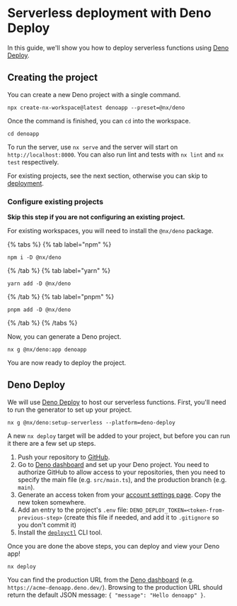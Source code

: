 # Serverless deployment with Deno Deploy

In this guide, we'll show you how to deploy serverless functions using [Deno Deploy](https://deno.com/deploy).

## Creating the project

You can create a new Deno project with a single command.

```shell
npx create-nx-workspace@latest denoapp --preset=@nx/deno
```

Once the command is finished, you can `cd` into the workspace.

```shell
cd denoapp
```

To run the server, use `nx serve` and the server will start on `http://localhost:8000`. You can also run lint and tests with `nx lint` and `nx test` respectively.

For existing projects, see the next section, otherwise you can skip to [deployment](#deno-deploy).

### Configure existing projects

**Skip this step if you are not configuring an existing project.**

For existing workspaces, you will need to install the `@nx/deno` package.

{% tabs %}
{% tab label="npm" %}

```shell
npm i -D @nx/deno
```

{% /tab %}
{% tab label="yarn" %}

```shell
yarn add -D @nx/deno
```

{% /tab %}
{% tab label="pnpm" %}

```shell
pnpm add -D @nx/deno
```

{% /tab %}
{% /tabs %}

Now, you can generate a Deno project.

```shell
nx g @nx/deno:app denoapp
```

You are now ready to deploy the project.

## Deno Deploy

We will use [Deno Deploy](https://deno.com/deploy) to host our serverless functions. First, you'll need to run the generator to set up your project.

```shell
nx g @nx/deno:setup-serverless --platform=deno-deploy
```

A new `nx deploy` target will be added to your project, but before you can run it there are a few set up steps.

1. Push your repository to [GitHub](https://github.com/).
2. Go to [Deno dashboard](https://dash.deno.com/) and set up your Deno project. You need to authorize GitHub to allow access to your repositories, then you need to specify the main file (e.g. `src/main.ts`), and the production branch (e.g. `main`).
3. Generate an access token from your [account settings page](https://dash.deno.com/account#access-tokens). Copy the new token somewhere.
4. Add an entry to the project's `.env` file: `DENO_DEPLOY_TOKEN=<token-from-previous-step>` (create this file if needed, and add it to `.gitignore` so you don't commit it)
5. Install the [`deployctl`](https://deno.com/deploy/docs/deployctl) CLI tool.

Once you are done the above steps, you can deploy and view your Deno app!

```shell
nx deploy
```

You can find the production URL from the [Deno dashboard](https://dash.deno.com/) (e.g. `https://acme-denoapp.deno.dev/`). Browsing to the production URL should return the default JSON message: `{ "message": "Hello denoapp" }`.
